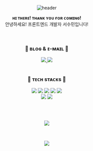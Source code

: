 <div align=center>

![header](https://capsule-render.vercel.app/api?type=cylinder&&color=0:9bc3ff,100:ffe8c1&height=180&section=header&text=Welcome!%20I'm%20SUMIN👋&desc=Front-End%20Developer&descAlignY=70&fontSize=50&fontColor=ffffff&animation=twinkling)

</div>

<div align=center>
  <b>ʜɪ ᴛʜᴇʀᴇ! ᴛʜᴀɴᴋ ʏᴏᴜ ғᴏʀ ᴄᴏᴍɪɴɢ!</b>
  <br>
  안녕하세요! 프론트엔드 개발자 서수민입니다!
</div>

<br>
<br>

<div align=center>
  <h3>💎 ʙʟᴏɢ & ᴇ-ᴍᴀɪʟ 💎</h3>
  <a href="https://velog.io/@sssm">
    <img src="https://img.shields.io/badge/tech blog-20C997?style=for-the-badge&logo=velog&logoColor=white">
  </a>
   <img src="https://img.shields.io/badge/gmail-EA4335?style=for-the-badge&logo=gmail&logoColor=white">
</div>

<br>

<div align=center>
  <h3>💎 ᴛᴇᴄʜ sᴛᴀᴄᴋs 💎</h3>
  
  <img src="https://img.shields.io/badge/html5-E34F26?style=for-the-badge&logo=html5&logoColor=white">
  <img src="https://img.shields.io/badge/css3-1572B6?style=for-the-badge&logo=css3&logoColor=white">
  <img src="https://img.shields.io/badge/javascript-F7DF1E?style=for-the-badge&logo=javascript&logoColor=black">
  <img src="https://img.shields.io/badge/react-61DAFB?style=for-the-badge&logo=React&logoColor=black">
  <img src="https://img.shields.io/badge/TypeScript-3178C6?style=for-the-badge&logo=TypeScript&logoColor=white">
  
  <br>
  <img src="https://img.shields.io/badge/sass-CC6699?style=for-the-badge&logo=sass&logoColor=white">
  <img src="https://img.shields.io/badge/styled components-A5CD39?style=for-the-badge&logo=styledComponents&logoColor=white">
  
  <!--
  <img src="https://img.shields.io/badge/prisma-2D3748?style=for-the-badge&logo=prisma&logoColor=white">
  <img src="https://img.shields.io/badge/node.js-339933?style=for-the-badge&logo=Node.js&logoColor=white">
  <img src="https://img.shields.io/badge/mysql-4479A1?style=for-the-badge&logo=mysql&logoColor=white">
  <img src="https://img.shields.io/badge/express-000000?style=for-the-badge&logo=express&logoColor=white">
  <br>
  
  <img src="https://img.shields.io/badge/github-181717?style=for-the-badge&logo=github&logoColor=white">
  <img src="https://img.shields.io/badge/git-F05032?style=for-the-badge&logo=git&logoColor=white">
  <br>
  -->

</div>

<br>
<br>
<br>

<p align="center">
  <a href="https://github.com/ssm825">
    <img align="center" src="https://github-readme-stats.vercel.app/api?username=ssm825&hide=true&hide_title=true&show_icons=true&include_all_commits=true&disable_animations=true&icon_color=9bc3ff" />
  </a>
</p>

<br>
<br>
<div align=center>
  <a href="https://hits.seeyoufarm.com">
    <img src="https://hits.seeyoufarm.com/api/count/incr/badge.svg?url=https%3A%2F%2Fgithub.com%2Fssm825%2Fhit-counter&count_bg=%239BC3FF&title_bg=%23555555&icon=github.svg&icon_color=%23E7E7E7&title=Git&edge_flat=false"/>
  </a>
</div>

<br>
<br>
